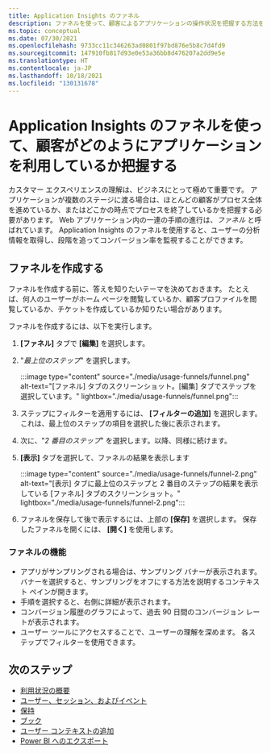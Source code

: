 ```yaml
---
title: Application Insights のファネル
description: ファネルを使って、顧客によるアプリケーションの操作状況を把握する方法を説明します。
ms.topic: conceptual
ms.date: 07/30/2021
ms.openlocfilehash: 9733cc11c346263ad0801f97bd876e5b8c7d4fd9
ms.sourcegitcommit: 147910fb817d93e0e53a36bb8d476207a2dd9e5e
ms.translationtype: HT
ms.contentlocale: ja-JP
ms.lasthandoff: 10/18/2021
ms.locfileid: "130131678"
---
```

# <a name="discover-how-customers-are-using-your-application-with-application-insights-funnels"></a>Application Insights のファネルを使って、顧客がどのようにアプリケーションを利用しているか把握する

カスタマー エクスペリエンスの理解は、ビジネスにとって極めて重要です。 アプリケーションが複数のステージに渡る場合は、ほとんどの顧客がプロセス全体を進めているか、またはどこかの時点でプロセスを終了しているかを把握する必要があります。 Web アプリケーション内の一連の手順の進行は、*ファネル* と呼ばれています。 Application Insights のファネルを使用すると、ユーザーの分析情報を取得し、段階を追ってコンバージョン率を監視することができます。 

## <a name="create-your-funnel"></a>ファネルを作成する
ファネルを作成する前に、答えを知りたいテーマを決めておきます。 たとえば、何人のユーザーがホーム ページを閲覧しているか、顧客プロファイルを閲覧しているか、チケットを作成しているか知りたい場合があります。 

ファネルを作成するには、以下を実行します。

1. **[ファネル]** タブで **[編集]** を選択します。
1. "*最上位のステップ*" を選択します。

     :::image type="content" source="./media/usage-funnels/funnel.png" alt-text="[ファネル] タブのスクリーンショット。[編集] タブでステップを選択しています。" lightbox="./media/usage-funnels/funnel.png":::

1. ステップにフィルターを適用するには、 **[フィルターの追加]** を選択します。これは、最上位のステップの項目を選択した後に表示されます。
1. 次に、"*2 番目のステップ*" を選択します。以降、同様に続けます。
1. **[表示]** タブを選択して、ファネルの結果を表示します

      :::image type="content" source="./media/usage-funnels/funnel-2.png" alt-text="[表示] タブに最上位のステップと 2 番目のステップの結果を表示している [ファネル] タブのスクリーンショット。" lightbox="./media/usage-funnels/funnel-2.png":::

1. ファネルを保存して後で表示するには、上部の **[保存]** を選択します。 保存したファネルを開くには、 **[開く]** を使用します。

### <a name="funnels-features"></a>ファネルの機能

- アプリがサンプリングされる場合は、サンプリング バナーが表示されます。 バナーを選択すると、サンプリングをオフにする方法を説明するコンテキスト ペインが開きます。 
- 手順を選択すると、右側に詳細が表示されます。 
- コンバージョン履歴のグラフによって、過去 90 日間のコンバージョン レートが表示されます。 
- ユーザー ツールにアクセスすることで、ユーザーの理解を深めます。 各ステップでフィルターを使用できます。 

## <a name="next-steps"></a>次のステップ
  * [利用状況の概要](usage-overview.md)
  * [ユーザー、セッション、およびイベント](usage-segmentation.md)
  * [保持](usage-retention.md)
  * [ブック](../visualize/workbooks-overview.md)
  * [ユーザー コンテキストの追加](./usage-overview.md)
  * [Power BI へのエクスポート](./export-power-bi.md)
